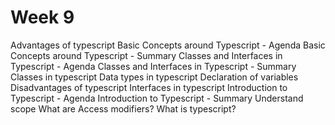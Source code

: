 # Week 9
Advantages of typescript
Basic Concepts around Typescript - Agenda
Basic Concepts around Typescript - Summary
Classes and Interfaces in Typescript - Agenda
Classes and Interfaces in Typescript - Summary
Classes in typescript
Data types in typescript
Declaration of variables
Disadvantages of typescript
Interfaces in typescript
Introduction to Typescript - Agenda
Introduction to Typescript - Summary
Understand scope
What are Access modifiers?
What is typescript?